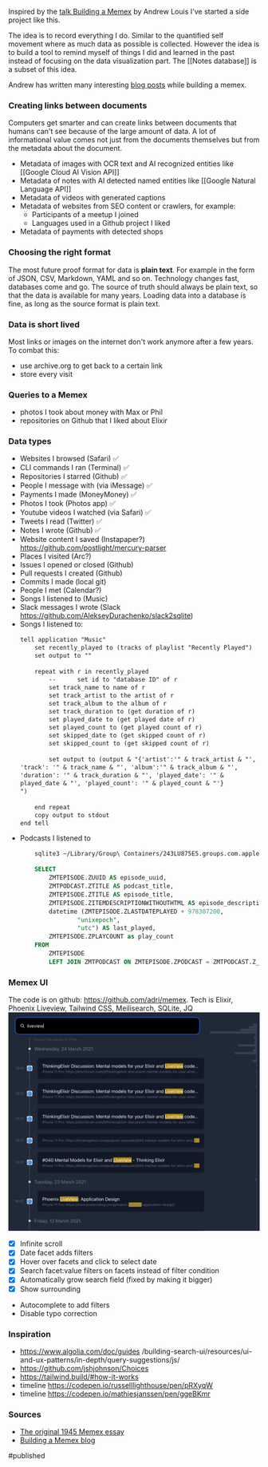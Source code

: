 Inspired by the [talk Building a Memex](https://www.youtube.com/watch?v=DFWxvQn4cf8&t=1616s) by Andrew Louis I've started a side project like this.

The idea is to record everything I do. Similar to the quantified self movement where as much data as possible is collected. However the idea is to build a tool to remind myself of things I did and learned in the past instead of focusing on the data visualization part. The [[Notes database]] is a subset of this idea.

Andrew has written many interesting [blog posts](https://hyfen.net/memex/) while building a memex.  

### Creating links between documents
Computers get smarter and can create links between documents that humans can't see because of the large amount of data. A lot of informational value comes not just from the documents themselves but from the metadata about the document.

- Metadata of images with OCR text and AI recognized entities like [[Google Cloud AI Vision API]]
- Metadata of notes with AI detected named entities like [[Google Natural Language API]]
- Metadata of videos with generated captions
- Metadata of websites from SEO content or crawlers, for example:
    - Participants of a meetup I joined
    - Languages used in a Github project I liked
- Metadata of payments with detected shops

### Choosing the right format
The most future proof format for data is **plain text**. For example in the form of JSON, CSV, Markdown, YAML and so on. Technology changes fast, databases come and go. The source of truth should always be plain text, so that the data is available for many years. Loading data into a database is fine, as long as the source format is plain text. 

### Data is short lived
Most links or images on the internet don't work anymore after a few years. To combat this:
- use archive.org to get back to a certain link
- store every visit 

### Queries to a Memex
- photos I took about money with Max or Phil
- repositories on Github that I liked about Elixir 

### Data types
- Websites I browsed (Safari) ✅
- CLI commands I ran (Terminal) ✅
- Repositories I starred (Github) ✅
- People I message with (via iMessage) ✅
- Payments I made (MoneyMoney) ✅
- Photos I took (Photos app) ✅
- Youtube videos I watched (via Safari) ✅
- Tweets I read (Twitter) ✅
- Notes I wrote (Github) ✅
- Website content I saved (Instapaper?) https://github.com/postlight/mercury-parser
- Places I visited (Arc?)
- Issues I opened or closed (Github)
- Pull requests I created (Github)
- Commits I made (local git) 
- People I met (Calendar?)
- Songs I listened to (Music)
- Slack messages I wrote (Slack https://github.com/AlekseyDurachenko/slack2sqlite)
- Songs I listened to:
    ```applescript
    tell application "Music"
        set recently_played to (tracks of playlist "Recently Played")
        set output to ""

        repeat with r in recently_played
            --		set id to "database ID" of r
            set track_name to name of r
            set track_artist to the artist of r
            set track_album to the album of r
            set track_duration to (get duration of r)
            set played_date to (get played date of r)
            set played_count to (get played count of r)
            set skipped_date to (get skipped count of r)
            set skipped_count to (get skipped count of r)

            set output to (output & "{'artist':'" & track_artist & "', 'track': '" & track_name & "', 'album':'" & track_album & "', 'duration': '" & track_duration & "', 'played_date': '" & played_date & "', 'played_count': '" & played_count & "'}
    ")

        end repeat
        copy output to stdout
    end tell
    ```
- Podcasts I listened to 
    ```bash
        sqlite3 ~/Library/Group\ Containers/243LU875E5.groups.com.apple.podcasts/Documents/MTLibrary.sqlite
    ```
    ```sql
        SELECT
            ZMTEPISODE.ZUUID AS episode_uuid,
            ZMTPODCAST.ZTITLE AS podcast_title,
            ZMTEPISODE.ZTITLE AS episode_title,
            ZMTEPISODE.ZITEMDESCRIPTIONWITHOUTHTML AS episode_description,
            datetime (ZMTEPISODE.ZLASTDATEPLAYED + 978307200,
                    "unixepoch",
                    "utc") AS last_played,
            ZMTEPISODE.ZPLAYCOUNT as play_count
        FROM
            ZMTEPISODE
            LEFT JOIN ZMTPODCAST ON ZMTEPISODE.ZPODCAST = ZMTPODCAST.Z_PK;
     ```

### Memex UI
The code is on github: https://github.com/adri/memex.
Tech is Elixir, Phoenix Liveview, Tailwind CSS, Meilisearch, SQLite, JQ
![Memex](memex.png)

- [x] Infinite scroll
- [x] Date facet adds filters
- [x] Hover over facets and click to select date
- [x] Search facet:value filters on facets instead of filter condition
- [x] Automatically grow search field (fixed by making it bigger)
- [x] Show surrounding 
- Autocomplete to add filters 
- Disable typo correction 

### Inspiration 
- https://www.algolia.com/doc/guides	/building-search-ui/resources/ui-and-ux-patterns/in-depth/query-suggestions/js/
- https://github.com/jshjohnson/Choices
- https://tailwind.build/#how-it-works
- timeline https://codepen.io/russelllighthouse/pen/pRXyqW
- timeline https://codepen.io/mathiesjanssen/pen/ggeBKmr

### Sources
- [The original 1945 Memex essay](https://www.theatlantic.com/magazine/archive/1945/07/as-we-may-think/303881/)
- [Building a Memex blog](https://hyfen.net/memex)

#published 